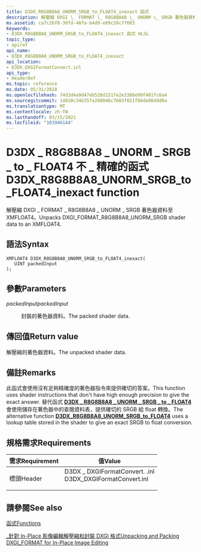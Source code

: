 ```yaml
---
title: D3DX_R8G8B8A8_UNORM_SRGB_to_FLOAT4_inexact 函式
description: 解壓縮 DXGI \_ FORMAT \_ R8G8B8A8 \_ UNORM \_ SRGB 著色器資料至 XMFLOAT4。 |D3DX_R8G8B8A8_UNORM_SRGB_to_FLOAT4_inexact 函式
ms.assetid: ca7c2bf8-30fd-48fa-b4d9-e69c28c7f603
keywords:
- D3DX_R8G8B8A8_UNORM_SRGB_to_FLOAT4_inexact 函式 HLSL
topic_type:
- apiref
api_name:
- D3DX_R8G8B8A8_UNORM_SRGB_to_FLOAT4_inexact
api_location:
- D3DX_DXGIFormatConvert.inl
api_type:
- HeaderDef
ms.topic: reference
ms.date: 05/31/2018
ms.openlocfilehash: 74d3d4a9d47eb520d151fe2e3388e99f401fc0a4
ms.sourcegitcommit: 14010c34b35fa268046c7683f021f86de08ddd0a
ms.translationtype: MT
ms.contentlocale: zh-TW
ms.lasthandoff: 03/15/2021
ms.locfileid: "103946144"
---
```

# <a name="d3dx_r8g8b8a8_unorm_srgb_to_float4_inexact-function"></a><span data-ttu-id="82008-105">D3DX \_ R8G8B8A8 \_ UNORM \_ SRGB \_ to \_ FLOAT4 不 \_ 精確的函式</span><span class="sxs-lookup"><span data-stu-id="82008-105">D3DX\_R8G8B8A8\_UNORM\_SRGB\_to\_FLOAT4\_inexact function</span></span>

<span data-ttu-id="82008-106">解壓縮 DXGI \_ FORMAT \_ R8G8B8A8 \_ UNORM \_ SRGB 著色器資料至 XMFLOAT4。</span><span class="sxs-lookup"><span data-stu-id="82008-106">Unpacks DXGI\_FORMAT\_R8G8B8A8\_UNORM\_SRGB shader data to an XMFLOAT4.</span></span>

## <a name="syntax"></a><span data-ttu-id="82008-107">語法</span><span class="sxs-lookup"><span data-stu-id="82008-107">Syntax</span></span>

``` syntax
XMFLOAT4 D3DX_R8G8B8A8_UNORM_SRGB_to_FLOAT4_inexact(
   UINT packedInput
);
```

## <a name="parameters"></a><span data-ttu-id="82008-108">參數</span><span class="sxs-lookup"><span data-stu-id="82008-108">Parameters</span></span>

<dl> <dt>

<span data-ttu-id="82008-109">*packedInput*</span><span class="sxs-lookup"><span data-stu-id="82008-109">*packedInput*</span></span> 
</dt> <dd>

<span data-ttu-id="82008-110">封裝的著色器資料。</span><span class="sxs-lookup"><span data-stu-id="82008-110">The packed shader data.</span></span>

</dd> </dl>

## <a name="return-value"></a><span data-ttu-id="82008-111">傳回值</span><span class="sxs-lookup"><span data-stu-id="82008-111">Return value</span></span>

<span data-ttu-id="82008-112">解壓縮的著色器資料。</span><span class="sxs-lookup"><span data-stu-id="82008-112">The unpacked shader data.</span></span>

## <a name="remarks"></a><span data-ttu-id="82008-113">備註</span><span class="sxs-lookup"><span data-stu-id="82008-113">Remarks</span></span>

<span data-ttu-id="82008-114">此函式會使用沒有足夠精確度的著色器指令來提供確切的答案。</span><span class="sxs-lookup"><span data-stu-id="82008-114">This function uses shader instructions that don't have high enough precision to give the exact answer.</span></span> <span data-ttu-id="82008-115">替代函式 [**D3DX \_ R8G8B8A8 \_ UNORM \_ SRGB \_ to \_ FLOAT4**](d3dx-r8g8b8a8-unorm-srgb-to-float4.md) 會使用儲存在著色器中的查閱資料表，提供確切的 SRGB 給 float 轉換。</span><span class="sxs-lookup"><span data-stu-id="82008-115">The alternative function [**D3DX\_R8G8B8A8\_UNORM\_SRGB\_to\_FLOAT4**](d3dx-r8g8b8a8-unorm-srgb-to-float4.md) uses a lookup table stored in the shader to give an exact SRGB to float conversion.</span></span>

## <a name="requirements"></a><span data-ttu-id="82008-116">規格需求</span><span class="sxs-lookup"><span data-stu-id="82008-116">Requirements</span></span>



| <span data-ttu-id="82008-117">需求</span><span class="sxs-lookup"><span data-stu-id="82008-117">Requirement</span></span> | <span data-ttu-id="82008-118">值</span><span class="sxs-lookup"><span data-stu-id="82008-118">Value</span></span> |
|-------------------|--------------------------------------------------------------------------------------------------------|
| <span data-ttu-id="82008-119">標頭</span><span class="sxs-lookup"><span data-stu-id="82008-119">Header</span></span><br/> | <dl> <span data-ttu-id="82008-120"><dt>D3DX \_ DXGIFormatConvert. .inl</dt></span><span class="sxs-lookup"><span data-stu-id="82008-120"><dt>D3DX\_DXGIFormatConvert.inl</dt></span></span> </dl> |



## <a name="see-also"></a><span data-ttu-id="82008-121">請參閱</span><span class="sxs-lookup"><span data-stu-id="82008-121">See also</span></span>

<dl> <dt>

[<span data-ttu-id="82008-122">函式</span><span class="sxs-lookup"><span data-stu-id="82008-122">Functions</span></span>](format-conversion-functions.md)
</dt> <dt>

[<span data-ttu-id="82008-123">\_針對 In-Place 影像編輯解壓縮和封裝 DXGI 格式</span><span class="sxs-lookup"><span data-stu-id="82008-123">Unpacking and Packing DXGI\_FORMAT for In-Place Image Editing</span></span>](dx-graphics-hlsl-unpacking-packing-dxgi-format.md)
</dt> </dl>

 

 






